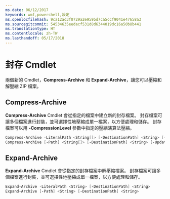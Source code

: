 ```yaml
---
ms.date: 06/12/2017
keywords: wmf,powershell,設定
ms.openlocfilehash: 9ca12ad3f0729a2e9595d7ca5ccf9041e47658a3
ms.sourcegitcommit: 54534635eedacf531d8d6344019dc16a50b8b441
ms.translationtype: HT
ms.contentlocale: zh-TW
ms.lasthandoff: 05/17/2018
---
```

# <a name="archive-cmdlets"></a>封存 Cmdlet

兩個新的 Cmdlet，**Compress-Archive** 和 **Expand-Archive**，讓您可以壓縮和解壓縮 ZIP 檔案。

## <a name="compress-archive"></a>Compress-Archive
**Compress-Archive** Cmdlet 會從指定的檔案中建立新的封存檔案。 封存檔案可讓多個檔案進行封裝，並可選擇性地壓縮成單一檔案，以方便處理和儲存。 封存檔案可以用 **-CompressionLevel** 參數中指定的壓縮演算法壓縮。
```powershell
Compress-Archive -LiteralPath <String[]> [-DestinationPath] <String> [-Update] [-CompressionLevel <Microsoft.PowerShell.Commands.CompressionLevel>]
Compress-Archive [-Path] <String[]> [-DestinationPath] <String> [-Update] [-CompressionLevel <Microsoft.PowerShell.Commands.CompressionLevel>]
```

## <a name="expand-archive"></a>Expand-Archive
**Expand-Archive** Cmdlet 會從指定的封存檔案中解壓縮檔案。 封存檔案可讓多個檔案進行封裝，並可選擇性地壓縮成單一檔案，以方便處理和儲存。
```powershell
Expand-Archive -LiteralPath <String> [-DestinationPath] <String>
Expand-Archive [-Path] <String> [-DestinationPath] <String>
```
